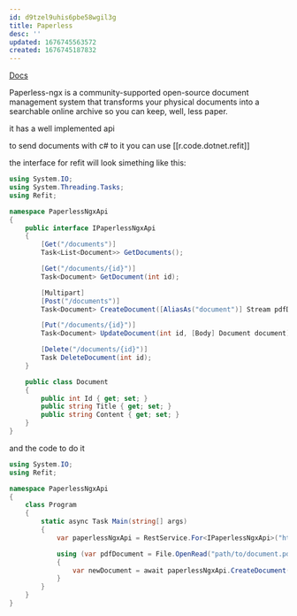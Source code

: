 ```yaml
---
id: d9tzel9uhis6pbe58wgil3g
title: Paperless
desc: ''
updated: 1676745563572
created: 1676745187832
---
```


[Docs](https://docs.paperless-ngx.com/)

Paperless-ngx is a community-supported open-source document management system that transforms your physical documents into a searchable online archive so you can keep, well, less paper.

it has a well implemented api


to send documents with c# to it you can use [[r.code.dotnet.refit]]

the interface for refit will look simething like this:

```csharp
using System.IO;
using System.Threading.Tasks;
using Refit;

namespace PaperlessNgxApi
{
    public interface IPaperlessNgxApi
    {
        [Get("/documents")]
        Task<List<Document>> GetDocuments();

        [Get("/documents/{id}")]
        Task<Document> GetDocument(int id);

        [Multipart]
        [Post("/documents")]
        Task<Document> CreateDocument([AliasAs("document")] Stream pdfDocument, [Query] string title);

        [Put("/documents/{id}")]
        Task<Document> UpdateDocument(int id, [Body] Document document);

        [Delete("/documents/{id}")]
        Task DeleteDocument(int id);
    }

    public class Document
    {
        public int Id { get; set; }
        public string Title { get; set; }
        public string Content { get; set; }
    }
}
```

and the code to do it

```csharp
using System.IO;
using Refit;

namespace PaperlessNgxApi
{
    class Program
    {
        static async Task Main(string[] args)
        {
            var paperlessNgxApi = RestService.For<IPaperlessNgxApi>("http://api.paperlessngx.com");

            using (var pdfDocument = File.OpenRead("path/to/document.pdf"))
            {
                var newDocument = await paperlessNgxApi.CreateDocument(pdfDocument, "My PDF Document");
            }
        }
    }
}

```